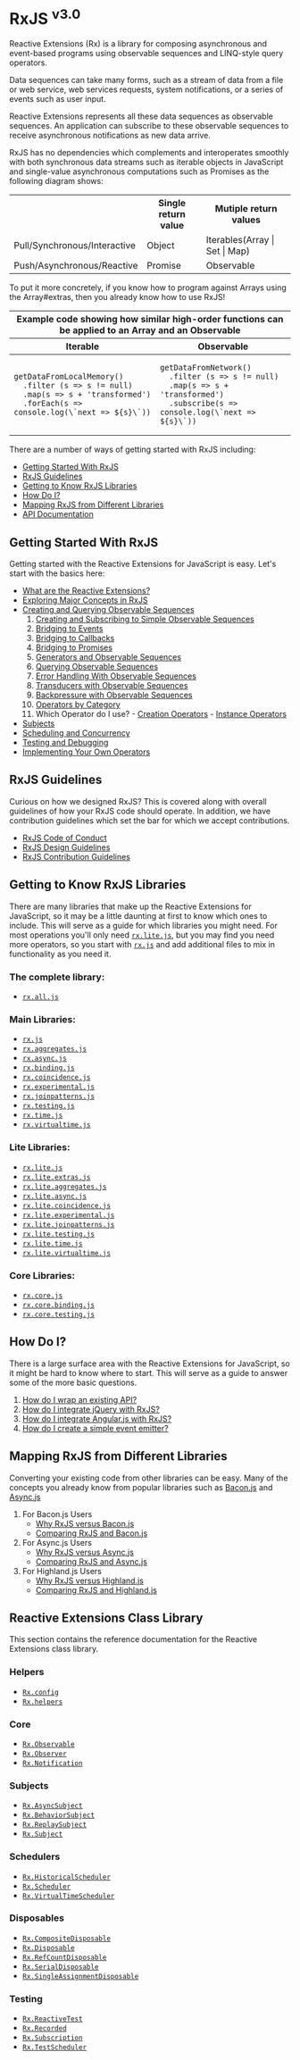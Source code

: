 # RxJS <sup>v3.0</sup>

Reactive Extensions (Rx) is a library for composing asynchronous and event-based programs using observable sequences and LINQ-style query operators.

Data sequences can take many forms, such as a stream of data from a file or web service, web services requests, system notifications, or a series of events such as user input.

Reactive Extensions represents all these data sequences as observable sequences. An application can subscribe to these observable sequences to receive asynchronous notifications as new data arrive.

RxJS has no dependencies which complements and interoperates smoothly with both synchronous data streams such as iterable objects in JavaScript and single-value asynchronous computations such as Promises as the following diagram shows:

<center>
<table>
   <th></th><th>Single return value</th><th>Mutiple return values</th>
   <tr>
      <td>Pull/Synchronous/Interactive</td>
      <td>Object</td>
      <td>Iterables(Array | Set | Map)</td>
   </tr>
   <tr>
      <td>Push/Asynchronous/Reactive</td>
      <td>Promise</td>
      <td>Observable</td>
   </tr>
</table>
</center>

To put it more concretely, if you know how to program against Arrays using the Array#extras, then you already know how to use RxJS!

<center><table>
 <thead>
  <tr><th colspan="2">Example code showing how similar high-order functions can be applied to an Array and an Observable</th></tr>
  <tr><th>Iterable</th><th>Observable</th></tr>
 </thead>
 <tbody>
  <tr><td><pre><code>getDataFromLocalMemory()
  .filter (s => s != null)
  .map(s => s + 'transformed')
  .forEach(s => console.log(\`next => ${s}\`))</code></pre></td>
  <td><pre><code>getDataFromNetwork()
  .filter (s => s != null)
  .map(s => s + 'transformed')
  .subscribe(s => console.log(\`next => ${s}\`))</code></pre></td></tr>
 </tbody>
</table></center>

There are a number of ways of getting started with RxJS including:
- [Getting Started With RxJS](#getting-started-with-rxjs)
- [RxJS Guidelines](#rxjs-guidlines)
- [Getting to Know RxJS Libraries](#getting-to-know-rxjs-libraries)
- [How Do I?](#how-do-i)
- [Mapping RxJS from Different Libraries](#mapping-rxjs-from-different-libraries)
- [API Documentation](#reactive-extensions-class-library)

## Getting Started With RxJS

Getting started with the Reactive Extensions for JavaScript is easy.  Let's start with the basics here:

- [What are the Reactive Extensions?](gettingstarted/what.md)
- [Exploring Major Concepts in RxJS](gettingstarted/exploring.md)
- [Creating and Querying Observable Sequences](gettingstarted/creatingquerying.md)
   1. [Creating and Subscribing to Simple Observable Sequences](gettingstarted/creating.md)
   2. [Bridging to Events](gettingstarted/events.md)
   3. [Bridging to Callbacks](gettingstarted/callbacks.md)
   4. [Bridging to Promises](gettingstarted/promises.md)  
   5. [Generators and Observable Sequences](gettingstarted/generators.md)  
   6. [Querying Observable Sequences](gettingstarted/querying.md)
   7. [Error Handling With Observable Sequences](gettingstarted/errors.md)
   8. [Transducers with Observable Sequences](gettingstarted/transducers.md)
   9. [Backpressure with Observable Sequences](gettingstarted/backpressure.md)
   10. [Operators by Category](gettingstarted/categories.md)
   11. Which Operator do I use?
      - [Creation Operators](gettingstarted/which-static.md)
      - [Instance Operators](gettingstarted/which-instance.md)
- [Subjects](gettingstarted/subjects.md)
- [Scheduling and Concurrency](gettingstarted/schedulers.md)
- [Testing and Debugging](gettingstarted/testing.md)
- [Implementing Your Own Operators](gettingstarted/operators.md)

## RxJS Guidelines ##

Curious on how we designed RxJS? This is covered along with overall guidelines of how your RxJS code should operate.  In addition, we have contribution guidelines which set the bar for which we accept contributions.

- [RxJS Code of Conduct](https://github.com/Reactive-Extensions/RxJS/tree/master/doc/designguidelines)
- [RxJS Design Guidelines](https://github.com/Reactive-Extensions/RxJS/tree/master/doc/designguidelines)
- [RxJS Contribution Guidelines](https://github.com/Reactive-Extensions/RxJS/tree/master/contributing.md)

## Getting to Know RxJS Libraries ##

There are many libraries that make up the Reactive Extensions for JavaScript, so it may be a little daunting at first to know which ones to include.  This will serve as a guide for which libraries you might need.  For most operations you'll only need [`rx.lite.js`](libraries/lite/rx.lite.md), but you may find you need more operators, so you start with [`rx.js`](libraries/main/rx.md) and add additional files to mix in functionality as you need it.

### The complete library:
- [`rx.all.js`](libraries/main/rx.complete.md)

### Main Libraries:
- [`rx.js`](libraries/main/rx.md)
- [`rx.aggregates.js`](libraries/main/rx.aggregates.md)
- [`rx.async.js`](libraries/main/rx.async.md)
- [`rx.binding.js`](libraries/main/rx.binding.md)
- [`rx.coincidence.js`](libraries/main/rx.coincidence.md)
- [`rx.experimental.js`](libraries/main/rx.experimental.md)
- [`rx.joinpatterns.js`](libraries/main/rx.joinpatterns.md)
- [`rx.testing.js`](libraries/main/rx.testing.md)
- [`rx.time.js`](libraries/main/rx.time.md)
- [`rx.virtualtime.js`](libraries/main/rx.virtualtime.md)

### Lite Libraries:
- [`rx.lite.js`](libraries/lite/rx.lite.md)
- [`rx.lite.extras.js`](libraries/lite/rx.lite.extras.md)
- [`rx.lite.aggregates.js`](libraries/lite/rx.lite.aggregates.md)
- [`rx.lite.async.js`](libraries/lite/rx.lite.async.md)
- [`rx.lite.coincidence.js`](libraries/lite/rx.lite.coincidence.md)
- [`rx.lite.experimental.js`](libraries/lite/rx.lite.experimental.md)
- [`rx.lite.joinpatterns.js`](libraries/lite/rx.lite.joinpatterns.md)
- [`rx.lite.testing.js`](libraries/lite/rx.lite.testing.md)
- [`rx.lite.time.js`](libraries/lite/rx.lite.time.md)
- [`rx.lite.virtualtime.js`](libraries/lite/rx.lite.virtualtime.md)

### Core Libraries:
- [`rx.core.js`](libraries/core/rx.core.md)
- [`rx.core.binding.js`](libraries/core/rx.core.binding.md)
- [`rx.core.testing.js`](libraries/core/rx.core.testing.md)

## How Do I? ##

There is a large surface area with the Reactive Extensions for JavaScript, so it might be hard to know where to start.  This will serve as a guide to answer some of the more basic questions.

1. [How do I wrap an existing API?](howdoi/wrap.md)
2. [How do I integrate jQuery with RxJS?](howdoi/jquery.md)
3. [How do I integrate Angular.js with RxJS?](howdoi/angular.md)
4. [How do I create a simple event emitter?](howdoi/eventemitter.md)

## Mapping RxJS from Different Libraries ##

Converting your existing code from other libraries can be easy.  Many of the concepts you already know from popular libraries such as [Bacon.js](https://github.com/baconjs/bacon.js) and [Async.js](https://github.com/caolan/async)

1. For Bacon.js Users
    - [Why RxJS versus Bacon.js](mapping/bacon.js/whyrx.md)
    - [Comparing RxJS and Bacon.js](mapping/bacon.js/comparing.md)
2. For Async.js Users
    - [Why RxJS versus Async.js](mapping/async/whyrx.md)
    - [Comparing RxJS and Async.js](mapping/async/comparing.md)
3. For Highland.js Users
    - [Why RxJS versus Highland.js](mapping/highland/whyrx.md)
    - [Comparing RxJS and Highland.js](mapping/highland/comparing.md)

## Reactive Extensions Class Library

This section contains the reference documentation for the Reactive Extensions class library.

### Helpers

- [`Rx.config`](api/config/readme.md)
- [`Rx.helpers`](api/helpers/readme.md)

### Core
- [`Rx.Observable`](api/core/observable.md)
- [`Rx.Observer`](api/core/observer.md)
- [`Rx.Notification`](api/core/notification.md)

### Subjects

- [`Rx.AsyncSubject`](api/subjects/asyncsubject.md)
- [`Rx.BehaviorSubject`](api/subjects/behaviorsubject.md)
- [`Rx.ReplaySubject`](api/subjects/replaysubject.md)
- [`Rx.Subject`](api/subjects/subject.md)

### Schedulers

- [`Rx.HistoricalScheduler`](api/schedulers/historicalscheduler.md)
- [`Rx.Scheduler`](api/schedulers/scheduler.md)
- [`Rx.VirtualTimeScheduler`](api/schedulers/virtualtimescheduler.md)

### Disposables

- [`Rx.CompositeDisposable`](api/disposables/compositedisposable.md)
- [`Rx.Disposable`](api/disposables/disposable.md)
- [`Rx.RefCountDisposable`](api/disposables/refcountdisposable.md)
- [`Rx.SerialDisposable`](api/disposables/serialdisposable.md)
- [`Rx.SingleAssignmentDisposable`](api/disposables/singleassignmentdisposable.md)

### Testing

- [`Rx.ReactiveTest`](api/testing/reactivetest.md)
- [`Rx.Recorded`](api/testing/recorded.md)
- [`Rx.Subscription`](api/testing/subscription.md)
- [`Rx.TestScheduler`](api/testing/testscheduler.md)

